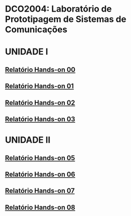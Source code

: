 # DCO2004: Laboratório de Prototipagem de Sistemas de Comunicações
# UNIDADE I
## [Relatório Hands-on 00](https://github.com/vyktors23/Victor_DCO2004/blob/master/H00/h00_relatorio.ipynb)
## [Relatório Hands-on 01](https://github.com/vyktors23/Victor_DCO2004/blob/master/H01/h01_relatorio.ipynb)
## [Relatório Hands-on 02](https://github.com/vyktors23/Victor_DCO2004/blob/master/H02/h02_relatorio.ipynb)
## [Relatório Hands-on 03](https://github.com/vyktors23/Victor_DCO2004/blob/master/H03/Entrega_h03.ipynb)
# UNIDADE II
## [Relatório Hands-on 05](https://github.com/vyktors23/Victor_DCO2004/blob/master/H05/Entrega_h05.ipynb)
## [Relatório Hands-on 06](https://github.com/vyktors23/Victor_DCO2004/blob/master/H06/Entrega_h06.ipynb)
## [Relatório Hands-on 07](https://github.com/vyktors23/Victor_DCO2004/blob/master/H07/Entrega_h07.ipynb)
## [Relatório Hands-on 08](https://github.com/vyktors23/Victor_DCO2004/blob/master/H08/Entrega_h08.ipynb)
